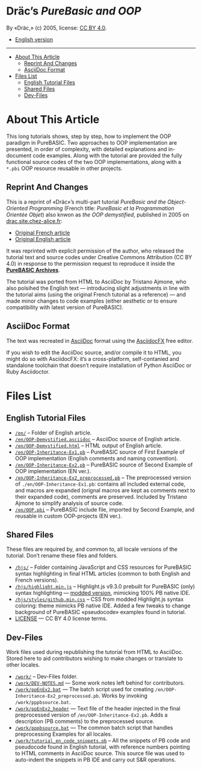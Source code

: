 Dräc’s *PureBasic and OOP*
==========================

By «Dräc,» (c) 2005, license: [CC BY 4.0](https://creativecommons.org/licenses/by/4.0/).

-   [English version](./en/OOP-Demystified.html)

------------------------------------------------------------------------

<!-- #toc -->
-   [About This Article](#about-this-article)
    -   [Reprint And Changes](#reprint-and-changes)
    -   [AsciiDoc Format](#asciidoc-format)
-   [Files List](#files-list)
    -   [English Tutorial Files](#english-tutorial-files)
    -   [Shared Files](#shared-files)
    -   [Dev-Files](#dev-files)

<!-- /toc -->
About This Article
==================

This long tutorials shows, step by step, how to implement the OOP paradigm in PureBASIC. Two approaches to OOP implementation are presented, in order of complexity, with detailed explanations and in-document code examples. Along with the tutorial are provided the fully functional source codes of the two OOP implementations, along with a `*.pbi` OOP resource reusable in other projects.

Reprint And Changes
-------------------

This is a reprint of «Dräc»’s multi-part tutorial *PureBasic and the Object-Oriented Programming* (French title: *PureBasic et la Programmation Orientée Objet*) also knwon as *the OOP demystified*, published in 2005 on [drac.site.chez-alice.fr](http://drac.site.chez-alice.fr/Tutorials%20Programming%20PureBasic/indexTutorials_en.htm):

-   [Original French article](http://drac.site.chez-alice.fr/Tutorials%20Programming%20PureBasic/POO/POO_Pourquoi.htm)
-   [Original English article](http://drac.site.chez-alice.fr/Tutorials%20Programming%20PureBasic/POO/POO_Pourquoi_en.htm)

It was reprinted with explicit permission of the author, who released the tutorial text and source codes under Creative Commons Attribution (CC BY 4.0) in response to the permission request to reproduce it inside the [**PureBASIC Archives**](https://github.com/tajmone/purebasic-archives).

The tutorial was ported from HTML to AsciiDoc by Tristano Ajmone, who also polsihed the English text — introducing slight adjustments in line with the tutorial aims (using the original French tutorial as a reference) — and made minor changes to code examples (either aesthetic or to ensure compatibility with latest version of PureBASIC).

AsciiDoc Format
---------------

The text was recreated in [AsciiDoc](http://asciidoc.org/) format using the [AsciidocFX](http://www.asciidocfx.com/) free editor.

If you wish to edit the AsciiDoc source, and/or compile it to HTML, you might do so with AsciidocFX: it’s a cross-platform, self-contanied and standalone toolchain that doesn’t require installation of Python AsciiDoc or Ruby Asciidoctor.

Files List
==========

English Tutorial Files
----------------------

-   [`/en/`](./en/) – Folder of English article.
-   [`/en/OOP-Demystified.asciidoc`](./en/OOP-Demystified.asciidoc) – AsciiDoc source of English article.
-   [`/en/OOP-Demystified.html`](./en/OOP-Demystified.html) – HTML output of English article.
-   [`/en/OOP-Inheritance-Ex1.pb`](./en/OOP-Inheritance-Ex1.pb) – PureBASIC source of First Example of OOP implementation (English comments and naming convention).
-   [`/en/OOP-Inheritance-Ex2.pb`](./en/OOP-Inheritance-Ex1.pb) – PureBASIC source of Second Example of OOP implementation (EN ver.).
-   [`/en/OOP-Inheritance-Ex2_preprocessed.pb`](./en/OOP-Inheritance-Ex2_preprocessed.pb) – The preprocessed version of `./en/OOP-Inheritance-Ex1.pb`: contains all included external code, and macros are expanded (orignal macros are kept as comments next to their expanded code), comments are preserved. Included by Tristano Ajmone to simplify analysis of source code.
-   [`/en/OOP.pbi`](./en/OOP.pbi) – PureBASIC include file, imported by Second Example, and reusable in custom OOP-projects (EN ver.).

Shared Files
------------

These files are required by, and common to, all locale versions of the tutorial. Don’t rename these files and folders.

-   [`/hjs/`](./hjs/) – Folder containing JavaScript and CSS resources for PureBASIC syntax highlighting in final HTML articles (common to both English and French versions).
-   [`/hjs/highlight.min.js`](./hjs/highlight.min.js) – Highlight.js v9.3.0 prebuilt for PureBASIC (only) syntax highlighting — [modded version](https://github.com/tajmone/highlight.js/tree/PureBASIC), mimicking 100% PB native IDE.
-   [`/hjs/styles/github.min.css`](./hjs/styles/github.min.css) – CSS from modded Highlight.js syntax coloring: theme mimicks PB native IDE. Added a few tweaks to change background of PureBASIC «pseudocode» examples found in tutorial.
-   [LICENSE](./LICENSE) — CC BY 4.0 license terms.

Dev-Files
---------

Work files used during republishing the tutorial from HTML to AsciiDoc. Stored here to aid contributors wishing to make changes or translate to other locales.

-   [`/work/`](./work/) – Dev-Files folder.
-   [`/work/DEV-NOTES.md`](./work/DEV-NOTES.md) — Some work notes left behind for contributors.
-   [`/work/ppEnEx2.bat`](./work/ppEnEx2.bat) — The batch script used for creating `/en/OOP-Inheritance-Ex2_preprocessed.pb`. Works by invoking `/work/pppbsource.bat`.
-   [`/work/ppEnEx2_header`](./work/ppEnEx2_header) — Text file of the header injected in the final preprocessed version of `/en/OOP-Inheritance-Ex2.pb`. Adds a description (PB comments) to the preprocessed source.
-   [`/work/pppbsource.bat`](./work/pppbsource.bat) — The common batch script that handles preprocessing Examples for all locales.
-   [`/work/tutorial_en_code_snippets.pb`](./work/tutorial_en_code_snippets.pb) – All the snippets of PB code and pseudocode found in English tutorial, with reference numbers pointing to HTML comments in AsciiDoc source. This source file was used to auto-indent the snippets in PB IDE and carry out S&R operations.

